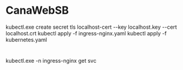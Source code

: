 # CanaWebSB

kubectl.exe create secret tls localhost-cert --key localhost.key --cert localhost.crt
kubectl apply -f ingress-nginx.yaml
kubectl apply -f kubernetes.yaml


#
kubectl.exe -n ingress-nginx get svc